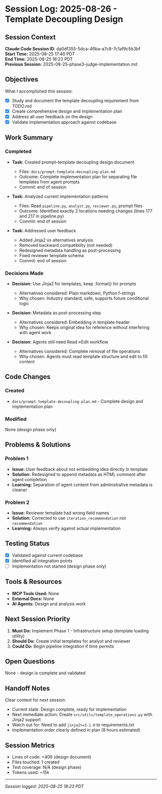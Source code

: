 # Session Log: 2025-08-26 - Template Decoupling Design

## Session Context

**Claude Code Session ID**: da0df355-5dca-46ba-a7c8-7c1af9c5b3bf  
**Start Time:** 2025-08-25 17:40 PDT  
**End Time:** 2025-08-25 18:23 PDT  
**Previous Session:** 2025-08-25-phase3-judge-implementation.md  

## Objectives

What I accomplished this session:

- [x] Study and document the template decoupling requirement from TODO.md
- [x] Create comprehensive design and implementation plan
- [x] Address all user feedback on the design
- [x] Validate implementation approach against codebase

## Work Summary

### Completed

- **Task:** Created prompt-template decoupling design document
  - Files: `docs/prompt-template-decoupling-plan.md`
  - Outcome: Complete implementation plan for separating file templates from agent prompts
  - Commit: end of session

- **Task:** Analyzed current implementation patterns
  - Files: Read `pipeline.py`, `analyst.py`, `reviewer.py`, prompt files
  - Outcome: Identified exactly 2 locations needing changes (lines 177 and 217 in pipeline.py)
  - Commit: end of session

- **Task:** Addressed user feedback
  - Added Jinja2 vs alternatives analysis
  - Removed backward compatibility (not needed)
  - Redesigned metadata handling as post-processing
  - Fixed reviewer template schema
  - Commit: end of session

### Decisions Made

- **Decision:** Use Jinja2 for templates, keep .format() for prompts
  - Alternatives considered: Plain markdown, Python f-strings
  - Why chosen: Industry standard, safe, supports future conditional logic

- **Decision:** Metadata as post-processing step
  - Alternatives considered: Embedding in template header
  - Why chosen: Keeps original idea for reference without interfering with agent work

- **Decision:** Agents still need Read→Edit workflow
  - Alternatives considered: Complete removal of file operations
  - Why chosen: Agents must read template structure and edit to fill content

## Code Changes

### Created

- `docs/prompt-template-decoupling-plan.md` - Complete design and implementation plan

### Modified

None (design phase only)

## Problems & Solutions

### Problem 1

- **Issue:** User feedback about not embedding idea directly in template
- **Solution:** Redesigned to append metadata as HTML comment after agent completion
- **Learning:** Separation of agent content from administrative metadata is cleaner

### Problem 2

- **Issue:** Reviewer template had wrong field names
- **Solution:** Corrected to use `iteration_recommendation` not `recommendation`
- **Learning:** Always verify against actual implementation

## Testing Status

- [x] Validated against current codebase
- [x] Identified all integration points
- [ ] Implementation not started (design phase only)

## Tools & Resources

- **MCP Tools Used:** None
- **External Docs:** None
- **AI Agents:** Design and analysis work

## Next Session Priority

1. **Must Do:** Implement Phase 1 - Infrastructure setup (template loading utility)
2. **Should Do:** Create initial templates for analyst and reviewer
3. **Could Do:** Begin pipeline integration if time permits

## Open Questions

None - design is complete and validated

## Handoff Notes

Clear context for next session:

- Current state: Design complete, ready for implementation
- Next immediate action: Create `src/utils/template_operations.py` with Jinja2 support
- Watch out for: Need to add `jinja2>=3.1.0` to requirements.txt
- Implementation order clearly defined in plan (8 hours estimated)

## Session Metrics

- Lines of code: +408 (design document)
- Files touched: 1 created
- Test coverage: N/A (design phase)
- Tokens used: ~15k

---

*Session logged: 2025-08-25 18:23 PDT*
